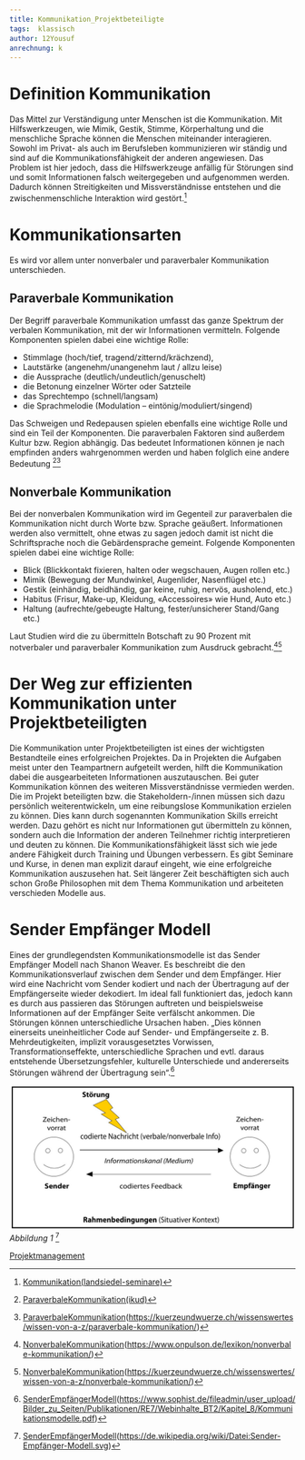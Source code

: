 ```yaml
---
title: Kommunikation_Projektbeteiligte
tags:  klassisch
author: 12Yousuf
anrechnung: k 
---
```




# Definition Kommunikation 

Das Mittel zur Verständigung unter Menschen ist die Kommunikation. Mit Hilfswerkzeugen, wie Mimik, Gestik, Stimme, Körperhaltung und die menschliche Sprache können die Menschen miteinander interagieren. Sowohl im Privat- als auch im Berufsleben kommunizieren wir ständig und sind auf die Kommunikationsfähigkeit der anderen angewiesen. Das Problem ist hier jedoch, dass die Hilfswerkzeuge anfällig für Störungen sind und somit Informationen falsch weitergegeben und aufgenommen werden. Dadurch können Streitigkeiten und Missverständnisse entstehen und die zwischenmenschliche Interaktion wird gestört.[^1]

# Kommunikationsarten 
Es wird vor allem unter nonverbaler und paraverbaler Kommunikation unterschieden.
## Paraverbale Kommunikation
Der Begriff paraverbale Kommunikation umfasst das ganze Spektrum der verbalen Kommunikation, mit der wir Informationen vermitteln. Folgende Komponenten spielen dabei eine wichtige Rolle:
*	Stimmlage (hoch/tief, tragend/zitternd/krächzend),
*	Lautstärke (angenehm/unangenehm laut / allzu leise)
*	die Aussprache (deutlich/undeutlich/genuschelt)
*	die Betonung einzelner Wörter oder Satzteile
*	das Sprechtempo (schnell/langsam)
* die Sprachmelodie (Modulation – eintönig/moduliert/singend)

Das Schweigen und Redepausen spielen ebenfalls eine wichtige Rolle und sind ein Teil der Komponenten.
Die paraverbalen Faktoren sind außerdem Kultur bzw. Region abhängig. Das bedeutet Informationen können je nach empfinden anders wahrgenommen werden und haben folglich eine andere Bedeutung [^2][^3]
## Nonverbale Kommunikation
Bei der nonverbalen Kommunikation wird im Gegenteil zur paraverbalen die Kommunikation nicht durch Worte bzw. Sprache geäußert. Informationen werden also vermittelt, ohne etwas zu sagen jedoch damit ist nicht die Schriftsprache noch die Gebärdensprache gemeint. Folgende Komponenten spielen dabei eine wichtige Rolle: 
*	Blick (Blickkontakt fixieren, halten oder wegschauen, Augen rollen etc.)
* Mimik (Bewegung der Mundwinkel, Augenlider, Nasenflügel etc.)
*	Gestik (einhändig, beidhändig, gar keine, ruhig, nervös, ausholend, etc.)
*	Habitus (Frisur, Make-up, Kleidung, «Accessoires» wie Hund, Auto etc.)
*	Haltung (aufrechte/gebeugte Haltung, fester/unsicherer Stand/Gang etc.) 

 Laut Studien wird die zu übermitteln Botschaft zu 90 Prozent mit notverbaler und paraverbaler Kommunikation zum Ausdruck gebracht.[^4][^5]
# Der Weg zur effizienten Kommunikation unter Projektbeteiligten
Die Kommunikation unter Projektbeteiligten ist eines der wichtigsten Bestandteile eines erfolgreichen Projektes. Da in Projekten die Aufgaben meist unter den Teampartnern aufgeteilt werden, hilft die Kommunikation dabei die ausgearbeiteten Informationen auszutauschen. Bei guter Kommunikation können des weiteren Missverständnisse vermieden werden. Die im Projekt beteiligten bzw. die Stakeholdern-/innen müssen sich dazu persönlich weiterentwickeln, um eine reibungslose Kommunikation erzielen zu können. Dies kann durch sogenannten Kommunikation Skills erreicht werden. Dazu gehört es nicht nur Informationen gut übermitteln zu können, sondern auch die Information der anderen Teilnehmer richtig interpretieren und deuten zu können. Die Kommunikationsfähigkeit lässt sich wie jede andere Fähigkeit durch Training und Übungen verbessern. Es gibt Seminare und Kurse, in denen man explizit darauf eingeht, wie eine erfolgreiche Kommunikation auszusehen hat. 
Seit längerer Zeit beschäftigten sich auch schon Große Philosophen mit dem Thema Kommunikation und arbeiteten verschieden Modelle aus. 
# Sender Empfänger Modell 
Eines der grundlegendsten Kommunikationsmodelle ist das Sender Empfänger Modell nach Shanon Weaver. Es beschreibt die den Kommunikationsverlauf zwischen dem Sender und dem Empfänger. Hier wird eine Nachricht vom Sender kodiert und nach der Übertragung auf der Empfängerseite wieder dekodiert. Im ideal fall funktioniert das, jedoch kann es durch aus passieren das Störungen auftreten und beispielsweise Informationen auf der Empfänger Seite verfälscht ankommen. Die Störungen können unterschiedliche Ursachen haben. „Dies können einerseits uneinheitlicher Code auf Sender- und Empfängerseite z. B. Mehrdeutigkeiten, implizit vorausgesetztes Vorwissen, Transformationseffekte, unterschiedliche Sprachen und evtl. daraus entstehende Übersetzungsfehler, kulturelle Unterschiede und andererseits Störungen während der Übertragung sein“.[^6]

![Beispielabbildung](Kommunikation_Projektbeteiligte/Bild02.jpg)
*Abbildung 1* [^7]

[Projektmanagement](Projektmanagement.md)

[^1]: [Kommunikation(landsiedel-seminare)](https://www.landsiedel-seminare.de/coaching-welt/wissen/lexikon/kommunikation.html)
[^2]: [ParaverbaleKommunikation(ikud)](https://www.ikud.de/glossar/paraverbal.html)
[^3]: [ParaverbaleKommunikation](kuerzeundwuerze)(https://kuerzeundwuerze.ch/wissenswertes/wissen-von-a-z/paraverbale-kommunikation/)
[^4]: [NonverbaleKommunikation](onpulson)(https://www.onpulson.de/lexikon/nonverbale-kommunikation/)
[^5]: [NonverbaleKommunikation](kuerzeundwuerze)(https://kuerzeundwuerze.ch/wissenswertes/wissen-von-a-z/nonverbale-kommunikation/)
[^6]: [SenderEmpfängerModell](sophist)(https://www.sophist.de/fileadmin/user_upload/Bilder_zu_Seiten/Publikationen/RE7/Webinhalte_BT2/Kapitel_8/Kommunikationsmodelle.pdf)
[^7]: [SenderEmpfängerModell](Wikipedia)(https://de.wikipedia.org/wiki/Datei:Sender-Empfänger-Modell.svg)
